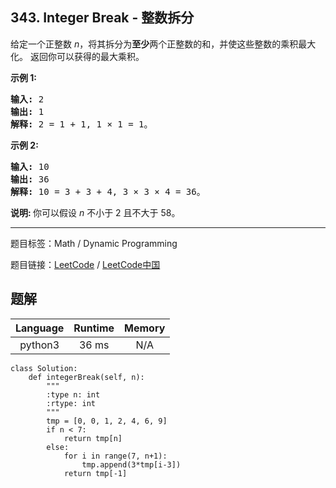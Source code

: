 ## 343. Integer Break - 整数拆分

<!--If you want to use the English description, use `question.content` instead-->

<p>给定一个正整数&nbsp;<em>n</em>，将其拆分为<strong>至少</strong>两个正整数的和，并使这些整数的乘积最大化。 返回你可以获得的最大乘积。</p>

<p><strong>示例 1:</strong></p>

<pre><strong>输入: </strong>2
<strong>输出: </strong>1
<strong>解释: </strong>2 = 1 + 1, 1 &times; 1 = 1。</pre>

<p><strong>示例&nbsp;2:</strong></p>

<pre><strong>输入: </strong>10
<strong>输出: </strong>36
<strong>解释: </strong>10 = 3 + 3 + 4, 3 &times;&nbsp;3 &times;&nbsp;4 = 36。</pre>

<p><strong>说明: </strong>你可以假设&nbsp;<em>n&nbsp;</em>不小于 2 且不大于 58。</p>



-----

题目标签：Math / Dynamic Programming

题目链接：[LeetCode](https://leetcode.com/problems/integer-break/description/)  /  [LeetCode中国](https://leetcode-cn.com/problems/integer-break/description/)

## 题解



| Language | Runtime | Memory |
|:---:|:---:|:---:|
| python3  | 36  ms | N/A |

```python3
class Solution:
    def integerBreak(self, n):
        """
        :type n: int
        :rtype: int
        """
        tmp = [0, 0, 1, 2, 4, 6, 9]
        if n < 7:
            return tmp[n]
        else:
            for i in range(7, n+1):
                tmp.append(3*tmp[i-3])
            return tmp[-1]
```
